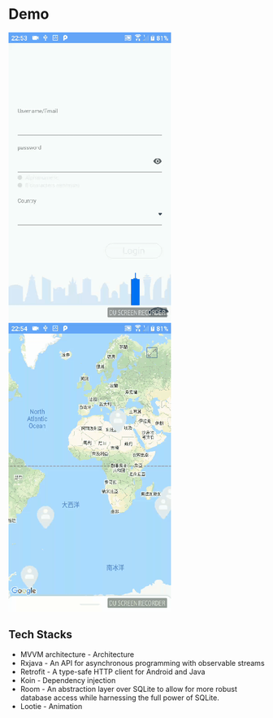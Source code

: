 # Demo

![demo1](https://github.com/ChengTaHuang/location_assignment/blob/master/demo/demo1.gif)
![demo2](https://github.com/ChengTaHuang/location_assignment/blob/master/demo/demo2.gif)

## Tech Stacks
* MVVM architecture - Architecture
* Rxjava - An API for asynchronous programming with observable streams
* Retrofit - A type-safe HTTP client for Android and Java
* Koin - Dependency injection
* Room - An abstraction layer over SQLite to allow for more robust database access while harnessing the full power of SQLite.
* Lootie - Animation
